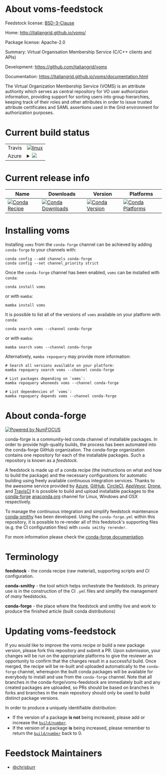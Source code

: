 About voms-feedstock
====================

Feedstock license: [BSD-3-Clause](https://github.com/conda-forge/voms-feedstock/blob/main/LICENSE.txt)

Home: http://italiangrid.github.io/voms/

Package license: Apache-2.0

Summary: Virtual Organisation Membership Service (C/C++ clients and APIs)

Development: https://github.com/italiangrid/voms

Documentation: https://italiangrid.github.io/voms/documentation.html

The Virtual Organization Membership Service (VOMS) is an attribute
authority which serves as central repository for VO user authorization
information, providing support for sorting users into group hierarchies,
keeping track of their roles and other attributes in order to issue
trusted attribute certificates and SAML assertions used in the Grid
environment for authorization purposes.


Current build status
====================


<table><tr>
    <td>Travis</td>
    <td>
      <a href="https://app.travis-ci.com/conda-forge/voms-feedstock">
        <img alt="linux" src="https://img.shields.io/travis/com/conda-forge/voms-feedstock/main.svg?label=Linux">
      </a>
    </td>
  </tr>
    
  <tr>
    <td>Azure</td>
    <td>
      <details>
        <summary>
          <a href="https://dev.azure.com/conda-forge/feedstock-builds/_build/latest?definitionId=6428&branchName=main">
            <img src="https://dev.azure.com/conda-forge/feedstock-builds/_apis/build/status/voms-feedstock?branchName=main">
          </a>
        </summary>
        <table>
          <thead><tr><th>Variant</th><th>Status</th></tr></thead>
          <tbody><tr>
              <td>linux_64</td>
              <td>
                <a href="https://dev.azure.com/conda-forge/feedstock-builds/_build/latest?definitionId=6428&branchName=main">
                  <img src="https://dev.azure.com/conda-forge/feedstock-builds/_apis/build/status/voms-feedstock?branchName=main&jobName=linux&configuration=linux%20linux_64_" alt="variant">
                </a>
              </td>
            </tr><tr>
              <td>linux_aarch64</td>
              <td>
                <a href="https://dev.azure.com/conda-forge/feedstock-builds/_build/latest?definitionId=6428&branchName=main">
                  <img src="https://dev.azure.com/conda-forge/feedstock-builds/_apis/build/status/voms-feedstock?branchName=main&jobName=linux&configuration=linux%20linux_aarch64_" alt="variant">
                </a>
              </td>
            </tr><tr>
              <td>linux_ppc64le</td>
              <td>
                <a href="https://dev.azure.com/conda-forge/feedstock-builds/_build/latest?definitionId=6428&branchName=main">
                  <img src="https://dev.azure.com/conda-forge/feedstock-builds/_apis/build/status/voms-feedstock?branchName=main&jobName=linux&configuration=linux%20linux_ppc64le_" alt="variant">
                </a>
              </td>
            </tr><tr>
              <td>osx_64</td>
              <td>
                <a href="https://dev.azure.com/conda-forge/feedstock-builds/_build/latest?definitionId=6428&branchName=main">
                  <img src="https://dev.azure.com/conda-forge/feedstock-builds/_apis/build/status/voms-feedstock?branchName=main&jobName=osx&configuration=osx%20osx_64_" alt="variant">
                </a>
              </td>
            </tr><tr>
              <td>osx_arm64</td>
              <td>
                <a href="https://dev.azure.com/conda-forge/feedstock-builds/_build/latest?definitionId=6428&branchName=main">
                  <img src="https://dev.azure.com/conda-forge/feedstock-builds/_apis/build/status/voms-feedstock?branchName=main&jobName=osx&configuration=osx%20osx_arm64_" alt="variant">
                </a>
              </td>
            </tr>
          </tbody>
        </table>
      </details>
    </td>
  </tr>
</table>

Current release info
====================

| Name | Downloads | Version | Platforms |
| --- | --- | --- | --- |
| [![Conda Recipe](https://img.shields.io/badge/recipe-voms-green.svg)](https://anaconda.org/conda-forge/voms) | [![Conda Downloads](https://img.shields.io/conda/dn/conda-forge/voms.svg)](https://anaconda.org/conda-forge/voms) | [![Conda Version](https://img.shields.io/conda/vn/conda-forge/voms.svg)](https://anaconda.org/conda-forge/voms) | [![Conda Platforms](https://img.shields.io/conda/pn/conda-forge/voms.svg)](https://anaconda.org/conda-forge/voms) |

Installing voms
===============

Installing `voms` from the `conda-forge` channel can be achieved by adding `conda-forge` to your channels with:

```
conda config --add channels conda-forge
conda config --set channel_priority strict
```

Once the `conda-forge` channel has been enabled, `voms` can be installed with `conda`:

```
conda install voms
```

or with `mamba`:

```
mamba install voms
```

It is possible to list all of the versions of `voms` available on your platform with `conda`:

```
conda search voms --channel conda-forge
```

or with `mamba`:

```
mamba search voms --channel conda-forge
```

Alternatively, `mamba repoquery` may provide more information:

```
# Search all versions available on your platform:
mamba repoquery search voms --channel conda-forge

# List packages depending on `voms`:
mamba repoquery whoneeds voms --channel conda-forge

# List dependencies of `voms`:
mamba repoquery depends voms --channel conda-forge
```


About conda-forge
=================

[![Powered by
NumFOCUS](https://img.shields.io/badge/powered%20by-NumFOCUS-orange.svg?style=flat&colorA=E1523D&colorB=007D8A)](https://numfocus.org)

conda-forge is a community-led conda channel of installable packages.
In order to provide high-quality builds, the process has been automated into the
conda-forge GitHub organization. The conda-forge organization contains one repository
for each of the installable packages. Such a repository is known as a *feedstock*.

A feedstock is made up of a conda recipe (the instructions on what and how to build
the package) and the necessary configurations for automatic building using freely
available continuous integration services. Thanks to the awesome service provided by
[Azure](https://azure.microsoft.com/en-us/services/devops/), [GitHub](https://github.com/),
[CircleCI](https://circleci.com/), [AppVeyor](https://www.appveyor.com/),
[Drone](https://cloud.drone.io/welcome), and [TravisCI](https://travis-ci.com/)
it is possible to build and upload installable packages to the
[conda-forge](https://anaconda.org/conda-forge) [anaconda.org](https://anaconda.org/)
channel for Linux, Windows and OSX respectively.

To manage the continuous integration and simplify feedstock maintenance
[conda-smithy](https://github.com/conda-forge/conda-smithy) has been developed.
Using the ``conda-forge.yml`` within this repository, it is possible to re-render all of
this feedstock's supporting files (e.g. the CI configuration files) with ``conda smithy rerender``.

For more information please check the [conda-forge documentation](https://conda-forge.org/docs/).

Terminology
===========

**feedstock** - the conda recipe (raw material), supporting scripts and CI configuration.

**conda-smithy** - the tool which helps orchestrate the feedstock.
                   Its primary use is in the construction of the CI ``.yml`` files
                   and simplify the management of *many* feedstocks.

**conda-forge** - the place where the feedstock and smithy live and work to
                  produce the finished article (built conda distributions)


Updating voms-feedstock
=======================

If you would like to improve the voms recipe or build a new
package version, please fork this repository and submit a PR. Upon submission,
your changes will be run on the appropriate platforms to give the reviewer an
opportunity to confirm that the changes result in a successful build. Once
merged, the recipe will be re-built and uploaded automatically to the
`conda-forge` channel, whereupon the built conda packages will be available for
everybody to install and use from the `conda-forge` channel.
Note that all branches in the conda-forge/voms-feedstock are
immediately built and any created packages are uploaded, so PRs should be based
on branches in forks and branches in the main repository should only be used to
build distinct package versions.

In order to produce a uniquely identifiable distribution:
 * If the version of a package **is not** being increased, please add or increase
   the [``build/number``](https://docs.conda.io/projects/conda-build/en/latest/resources/define-metadata.html#build-number-and-string).
 * If the version of a package **is** being increased, please remember to return
   the [``build/number``](https://docs.conda.io/projects/conda-build/en/latest/resources/define-metadata.html#build-number-and-string)
   back to 0.

Feedstock Maintainers
=====================

* [@chrisburr](https://github.com/chrisburr/)

